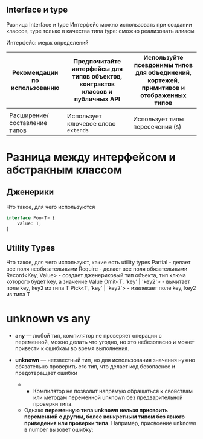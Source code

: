 ## Interface и type
Разница Interface и type
Интерфейс можно использовать при создании классов, type только в качества типа
type:
сможно реализовать алиасы

Интерфейс:
 мерж определений 

| Рекомендации по использованию | Предпочитайте интерфейсы для типов объектов, контрактов классов и публичных API | Используйте псевдонимы типов для объединений, кортежей, примитивов и отображенных типов |
| ------------------------- | -------------------------------------------------------------------- | ----------------------------------------------------------------- |
| | | |
| Расширение/составление типов | Использует ключевое слово `extends` | Использует типы пересечения (`&`) |

# Разница между интерфейсом и абстракным классом

## Дженерики
Что такое, для чего используются
```typescript
interface Foo<T> {
	value: T;
}
```
## Utility Types
Что такое, для чего используют, какие есть utility types
Partial - делает все поля необязательными
Require - делает все поля обязательными
Record<Key, Value> - создает дженериковый тип объекта, тип ключа которого будет key, а значение Value
Omit<T, 'key' | 'key2'> - вычитает поле key, key2 из типа T
Pick<T, 'key' | 'key2'> - извлекает поле key, key2 из типа T

# unknown vs any

- **any** — любой тип, компилятор не проверяет операции с переменной, можно делать что угодно, но это небезопасно и может привести к ошибкам во время выполнения.
    
- **unknown** — нетзвестный  тип, но для использования значения нужно обязательно проверить его тип, что делает код безопаснее и предотвращает ошибки
	- - Компилятор не позволит напрямую обращаться к свойствам или методам переменной unknown без предварительной проверки типа.
	- Однако **переменную типа unknown нельзя присвоить переменной с другим, более конкретным типом без явного приведения или проверки типа**. Например, присвоение unknown в number вызовет ошибку: